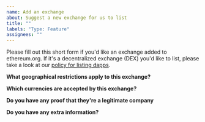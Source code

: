 ```yaml
---
name: Add an exchange
about: Suggest a new exchange for us to list
title: ""
labels: "Type: Feature"
assignees: ""
---
```


Please fill out this short form if you'd like an exchange added to ethereum.org. If it's a decentralized exchange (DEX) you'd like to list, please take a look at our [policy for listing dapps](https://ethereum.org/en/contributing/adding-products/).

**What geographical restrictions apply to this exchange?** 

<!-- If you don't know, please get in touch with the exchange. They'll likely have a list of restricted countries and jurisdictions. -->

**Which currencies are accepted by this exchange?**

<!-- If you don't know, please get in touch with the exchange. They'll likely have a list of accepted currencies -->

**Do you have any proof that they're a legitimate company**

<!-- This is a safeguard against listing any malicious sites. You could provide a link to an "About" page from the exchange that provides more information about their legal entity, or a link to an official company registration -->

**Do you have any extra information?**

<!-- Add any more info that may make a stronger case for listing this exchange. Consider years of operation, size of company, financial backing etc. -->
